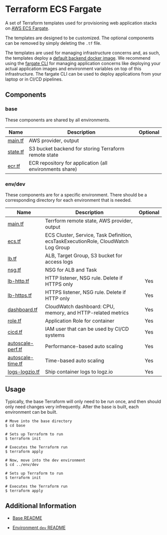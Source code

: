 # Terraform ECS Fargate

A set of Terraform templates used for provisioning web application stacks on [AWS ECS Fargate][fargate].

The templates are designed to be customized.  The optional components can be removed by simply deleting the `.tf` file.

The templates are used for managing infrastructure concerns and, as such, the templates deploy a [default backend docker image](env/dev/ecs.tf#L26).  We recommend using the [fargate CLI](https://github.com/turnerlabs/fargate) for managing application concerns like deploying your actual application images and environment variables on top of this infrastructure.  The fargate CLI can be used to deploy applications from your laptop or in CI/CD pipelines.

## Components

### base

These components are shared by all environments.

| Name | Description | Optional |
|------|-------------|:---:|
| [main.tf][bm] | AWS provider, output |  |
| [state.tf][bs] | S3 bucket backend for storing Terraform remote state  |  |
| [ecr.tf][be] | ECR repository for application (all environments share)  |  ||


### env/dev

These components are for a specific environment. There should be a corresponding directory for each environment
that is needed.

| Name | Description | Optional |
|------|-------------|:----:|
| [main.tf][edm] | Terrform remote state, AWS provider, output |  |
| [ecs.tf][ede] | ECS Cluster, Service, Task Definition, ecsTaskExecutionRole, CloudWatch Log Group |  |
| [lb.tf][edl] | ALB, Target Group, S3 bucket for access logs  |  |
| [nsg.tf][edn] | NSG for ALB and Task |  |
| [lb-http.tf][edlhttp] | HTTP listener, NSG rule. Delete if HTTPS only | Yes |
| [lb-https.tf][edlhttps] | HTTPS listener, NSG rule. Delete if HTTP only | Yes |
| [dashboard.tf][edd] | CloudWatch dashboard: CPU, memory, and HTTP-related metrics | Yes |
| [role.tf][edr] | Application Role for container | Yes |
| [cicd.tf][edc] | IAM user that can be used by CI/CD systems | Yes |
| [autoscale-perf.tf][edap] | Performance-based auto scaling | Yes |
| [autoscale-time.tf][edat] | Time-based auto scaling | Yes |
| [logs-logzio.tf][edll] | Ship container logs to logz.io | Yes |


## Usage

Typically, the base Terraform will only need to be run once, and then should only
need changes very infrequently. After the base is built, each environment can be built.

```
# Move into the base directory
$ cd base

# Sets up Terraform to run
$ terraform init

# Executes the Terraform run
$ terraform apply

# Now, move into the dev environment
$ cd ../env/dev

# Sets up Terraform to run
$ terraform init

# Executes the Terraform run
$ terraform apply
```


## Additional Information

+ [Base README][base]

+ [Environment `dev` README][env-dev]



[fargate]: https://aws.amazon.com/fargate/
[bm]: ./base/main.tf
[bs]: ./base/state.tf
[be]: ./base/ecr.tf
[edm]: ./env/dev/main.tf
[ede]: ./env/dev/ecs.tf
[edl]: ./env/dev/lb.tf
[edn]: ./env/dev/nsg.tf
[edlhttp]: ./env/dev/lb-http.tf
[edlhttps]: ./env/dev/lb-https.tf
[edd]: ./env/dev/dashboard.tf
[edr]: ./env/dev/role.tf
[edc]: ./env/dev/cicd.tf
[edap]: ./env/dev/autoscale-perf.tf
[edat]: ./env/dev/autoscale-time.tf
[edll]: ./env/dev/logs-logzio.tf
[base]: ./base/README.md
[env-dev]: ./env/dev/README.md
